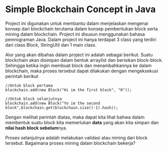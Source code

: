 # Simple Blockchain Concept in Java
Project ini digunakan untuk membantu dalam menjelaskan mengenai konsep dari blockchain terutama dalam konsep pembentukan block serta mining dalam blockchain. Project ini disusun menggunakan bahasa pemrograman Java. Dalam project ini hanya terdapat 3 class yang terdiri dari class Block, StringUtil dan 1 main class.

Alur yang akan dibahas dalam project ini adalah sebagai berikut. Suatu blockchain akan disimpan dalam bentuk arraylist dan berisikan block-block. Sehingga ketika ingin membuat block dan menambahkannya ke dalam blockchain, maka proses tersebut dapat dilakukan dengan mengeksekusi perintah berikut
```
//Untuk block pertama
blockchain.add(new Block("Hi im the first block", "0"));

//Untuk block selanjutnya
blockchain.add(new Block("Yo im the second block",blockchain.get(blockchain.size()-1).hash));
```
Dengan melihat perintah diatas, maka dapat kita lihat bahwa dalam membentuk suatu block kita memerlukan **data** yang akan kita simpan dan **nilai hash block sebelum**nya.

Proses selanjutnya adalah melakukan validasi atau mining dari block tersebut. Bagaimana proses mining dalam blockchain bekerja?

